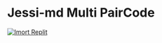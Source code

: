 # Jessi-md Multi PairCode

<a href='https://replit.com/github/whiteshadowofficial/Multi-device-PairCode' target="_blank"><img alt='Imort Replit' src='https://img.shields.io/badge/Imoport Replit-000?style=for-the-badge&logo=github&logoColor=white'/></a>



